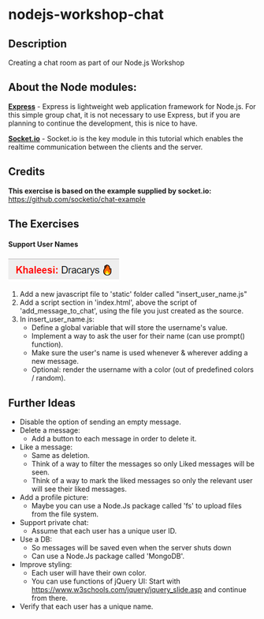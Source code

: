 # nodejs-workshop-chat
## Description
Creating a chat room as part of our Node.js Workshop


## About the Node modules:
**[Express](https://expressjs.com)** - Express is lightweight web application framework for Node.js. For this simple group chat, it is not necessary to use Express, but if you are planning to continue the development, this is nice to have.  

**[Socket.io](https://socket.io)** - Socket.io is the key module in this tutorial which enables the realtime communication between the clients and the server.  

## Credits
**This exercise is based on the example supplied by socket.io:**  
 https://github.com/socketio/chat-example

## The Exercises
#### Support User Names
![Support User Names Result](./README_resources/insert_user_name_colored.png)

1. Add a new javascript file to 'static' folder called "insert_user_name.js"
2. Add a script section in 'index.html', above the script of 'add_message_to_chat', using the file you just created as the source.
3. In insert_user_name.js:
   - Define a global variable that will store the username's value.
   - Implement a way to ask the user for their name (can use prompt() function).
   - Make sure the user's name is used whenever & wherever adding a new message.
   - Optional: render the username with a color (out of predefined colors / random).


 ## Further Ideas
 - Disable the option of sending an empty message.
 - Delete a message:
    - Add a button to each message in order to delete it.
 - Like a message:
    - Same as deletion.
    - Think of a way to filter the messages so only Liked messages will be seen.
    - Think of a way to mark the liked messages so only the relevant user will see their liked messages.
 - Add a profile picture:
    - Maybe you can use a Node.Js package called 'fs' to upload files from the file system. 
 - Support private chat:
    - Assume that each user has a unique user ID.
 - Use a DB:
    - So messages will be saved even when the server shuts down
    - Can use a Node.Js package called 'MongoDB'.
- Improve styling:
   - Each user will have their own color.
   - You can use functions of jQuery UI: Start with https://www.w3schools.com/jquery/jquery_slide.asp and continue from there.
- Verify that each user has a unique name.